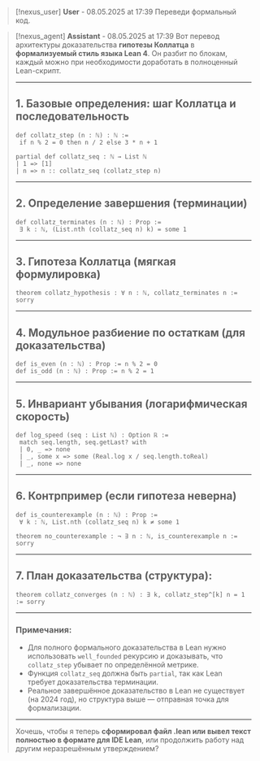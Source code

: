>[!nexus_user] **User** - 08.05.2025 at 17:39
> Переведи формальный код.
<!-- UID: bbb2107d-b345-4856-8a83-cd44d69b32b6 -->




>[!nexus_agent] **Assistant** - 08.05.2025 at 17:39
> Вот перевод архитектуры доказательства **гипотезы Коллатца** в **формализуемый стиль языка Lean 4**. Он разбит по блокам, каждый можно при необходимости доработать в полноценный Lean-скрипт.
> 
> ---
> 
> ## **1. Базовые определения: шаг Коллатца и последовательность**
> 
> ```lean
> def collatz_step (n : ℕ) : ℕ :=
>  if n % 2 = 0 then n / 2 else 3 * n + 1
> ```
> 
> ```lean
> partial def collatz_seq : ℕ → List ℕ
> | 1 => [1]
> | n => n :: collatz_seq (collatz_step n)
> ```
> 
> ---
> 
> ## **2. Определение завершения (терминации)**
> 
> ```lean
> def collatz_terminates (n : ℕ) : Prop :=
>  ∃ k : ℕ, (List.nth (collatz_seq n) k) = some 1
> ```
> 
> ---
> 
> ## **3. Гипотеза Коллатца (мягкая формулировка)**
> 
> ```lean
> theorem collatz_hypothesis : ∀ n : ℕ, collatz_terminates n := sorry
> ```
> 
> ---
> 
> ## **4. Модульное разбиение по остаткам (для доказательства)**
> 
> ```lean
> def is_even (n : ℕ) : Prop := n % 2 = 0
> def is_odd (n : ℕ) : Prop := n % 2 = 1
> ```
> 
> ---
> 
> ## **5. Инвариант убывания (логарифмическая скорость)**
> 
> ```lean
> def log_speed (seq : List ℕ) : Option ℝ :=
>  match seq.length, seq.getLast? with
>  | 0, _ => none
>  | _, some x => some (Real.log x / seq.length.toReal)
>  | _, none => none
> ```
> 
> ---
> 
> ## **6. Контрпример (если гипотеза неверна)**
> 
> ```lean
> def is_counterexample (n : ℕ) : Prop :=
>  ∀ k : ℕ, List.nth (collatz_seq n) k ≠ some 1
> ```
> 
> ```lean
> theorem no_counterexample : ¬ ∃ n : ℕ, is_counterexample n := sorry
> ```
> 
> ---
> 
> ## **7. План доказательства (структура):**
> 
> ```lean
> theorem collatz_converges (n : ℕ) : ∃ k, collatz_step^[k] n = 1 := sorry
> ```
> 
> ---
> 
> ### **Примечания:**
> 
> - Для полного формального доказательства в Lean нужно использовать `well_founded` рекурсию и доказывать, что `collatz_step` убывает по определённой метрике.
> - Функция `collatz_seq` должна быть `partial`, так как Lean требует доказательства терминации.
> - Реальное завершённое доказательство в Lean не существует (на 2024 год), но структура выше — отправная точка для формализации.
> 
> ---
> 
> Хочешь, чтобы я теперь **сформировал файл .lean или вывел текст полностью в формате для IDE Lean**, или продолжить работу над другим неразрешённым утверждением?
<!-- UID: c221b5fa-21f4-40d5-b69f-5981c84f1d93 -->